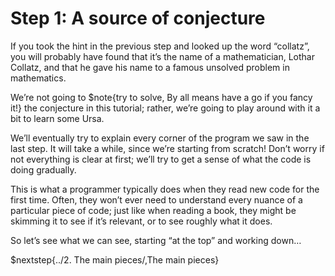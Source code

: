 # Step 1: A source of conjecture

If you took the hint in the previous step and looked up the word “collatz”, you will probably have found that it’s the name of a mathematician, Lothar Collatz, and that he gave his name to a famous unsolved problem in mathematics.

We’re not going to $note{try to solve, By all means have a go if you fancy it!} the conjecture in this tutorial; rather, we’re going to play around with it a bit to learn some Ursa.

We’ll eventually try to explain every corner of the program we saw in the last step. It will take a while, since we’re starting from scratch! Don’t worry if not everything is clear at first; we’ll try to get a sense of what the code is doing gradually.

This is what a programmer typically does when they read new code for the first time. Often, they won’t ever need to understand every nuance of a particular piece of code; just like when reading a book, they might be skimming it to see if it’s relevant, or to see roughly what it does.

So let’s see what we can see, starting “at the top” and working down…

$nextstep{../2. The main pieces/,The main pieces}